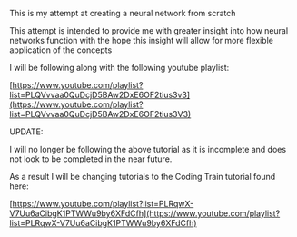 This is my attempt at creating a neural network from scratch

This attempt is intended to provide me with greater insight into how
neural networks function with the hope this insight will allow for
more flexible application of the concepts

I will be following along with the following youtube playlist:

[https://www.youtube.com/playlist?list=PLQVvvaa0QuDcjD5BAw2DxE6OF2tius3v3](https://www.youtube.com/playlist?list=PLQVvvaa0QuDcjD5BAw2DxE6OF2tius3V3)


UPDATE:

I will no longer be following the above tutorial as it is incomplete and does
not look to be completed in the near future.

As a result I will be changing tutorials to the Coding Train tutorial found here:

[https://www.youtube.com/playlist?list=PLRqwX-V7Uu6aCibgK1PTWWu9by6XFdCfh](https://www.youtube.com/playlist?list=PLRqwX-V7Uu6aCibgK1PTWWu9by6XFdCfh)
